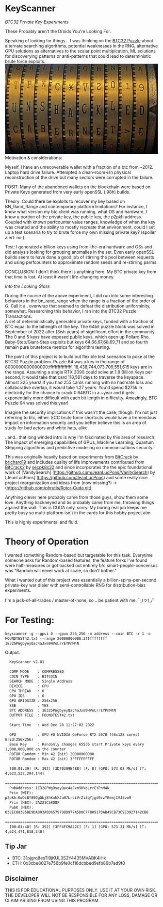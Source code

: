 # KeyScanner
_BTC32 Private Key Experiments_

These Probably aren't the Droids You're Looking For.

Speaking of looking for things... I was thinking on the [BTC32 Puzzle](https://privatekeys.pw/faq#puzzle) about alternate searching algorithms, potential weaknesses in the RNG, alternative GPU solutions as alternatives to the scalar point multiplcation, ML solutions for discoverying patterns or anti-patterns that could lead to deterministic brute force exploits.
![Screenshot](OldGrapesAndCodes.Jpg)
Motivation & considerations:

Myself, I have an unrecoverable wallet with a fraction of a btc from ~2012.  Laptop hard drive failure.  Attempted a clean-room-ish physical reconstruction of the drive but many sectors were corrupted in the failure.

POSIT:
Many of the abandoned wallets on the blockchain were based on Private Keys generated from very early openSSL (.98h) builds.

Theory:
Could there be exploits to recover my key based on BN_Rand_Range and contemporary platform limitations?  For instance, I know what version my btc client was running, what OS and hardware, I know a portion of the private key, the public key, the p2pkh address.  Coupled with known perfcounter value ranges, knowledge of when the key was created and the ability to mostly recreate that environment, could I set up a test scenaria to try to brute force my own missing private key?  (spoiler alert: no.)

Test:
I generated a billion keys using from-the-era hardware and OSs and did analysis looking for grouping anomalies in the set.   Even early openSSL         builds seem to have done a good job of stirring the pool between requests and using perfcounters to approximate random seeds and re-stirring parms.

CONCLUSION: I don't think there is anything here.  My BTC private key from that time is lost.  At least it wasn't life-changing money.

_Into the Looking Glass_

During the course of the above experiment, I did run into some interesting behaviors in the bn_rand_range when the range is a fraction of the order of G.  Call it a.. overwrap that seemed to defeat the distribution uniforminity, somewhat.  Researching this behavior, I ran into the BTC32 Puzzle Transactions.  
A set of deterministically generated private keys, funded with a fraction of BTC equal to the bitlength of the key.  The 64bit puzzle block was solved in September of 2022 after (3ish years) of significant effort in the community.  The 0 and 5 keys have exposed public keys, which open up Pollard Rho, Baby-Step/Giant-Step exploits but keys 64,66,67,68,69,71 and so fourth remain pure bruteforce metrics for algorithm testing.

The point of this project is to build out flexible test scenarios to poke at the BTC32 Puzzle problem.  Puzzle 64 was a key in the range of 8000000000000000:ffffffffffffffff.  18,438,744,073,709,551,615 keys are in the range. Assuming a single RTX 3090 could solve at 1.8 Billion Keys per second, it would take that card 118,561 days to traverse the keyspace.  Almost 325 years!  If you had 255 cards running with no hashrate loss and collaborative overlap, it would take 1.27 years.  You'd spend $275k in electricity for the chance to crack 0.64BTC in a ~year and it gets exponentially more difficult with each bit length in difficulty. Amazingly, BTC Puzzle 64 was solved this year!

Imagine the security implications if this wasn't the case, though.  I'm not just referring to btc, either.   ECC brute force shortcuts would have a tremendous impact on information security and you better believe this is an area of study for bad actors and white hats, alike.

..and.. that long winded intro is why I'm fascinated by this area of research:  The impact of emerging capabilities of GPUs, Machine Learning, Quantum Stepping algorithms and predictive modeling on communications security.

This was originally heavily based on experiments from [BitCrack](https://github.com/brichard19/BitCrack) by [brichard19](https://github.com/brichard19) and includes quality of life improvements contributed from [BitCrack2](https://github.com/secp8x32/BitCrack2) by [secpk8x32](https://github.com/secp8x32) 
and since incorporates the the epic foundational work of [VanitySearch] (https://github.com/JeanLucPons/VanitySearch) by [JeanLucPons] (https://github.com/JeanLucPons) and some really nice project reorganization and ideas from (now missing?) -> (https://github.com/phrutis/Rotor-Cuda.git)

Anything clever here probably came from those guys, show them some love.  Anything hackneyed and bs probably came from me, throwing things against the wall. This is CUDA only, sorry.  My boring real job keeps me pretty busy so multi-platform isn't in the cards for this hobby project atm.

This is highly experimental and fluid.

# Theory of Operation

I wanted something Random-based but targetable for this task.   Everytime someone asks for Random-based features, the feature forks I've found were half-measures or got backed out entirely b/c smart-people-concensus was "Random will never work at scale, so don't bother."

What I wanted out of this project was essentially a billion-spins-per-second private-key war dialer with semi-controllable RNG for distribution-bias experiments. 

I'm a jack-of-all-trades / master-of-none, so .. be patient with me. ¯\_(ツ)_/¯

# For Testing:  
```
keyscanner -g --gpui 0 --gpux 256,256 -m address --coin BTC -r 1 -o FOUNDTEST42.txt --range 20000000000:3ffffffffff 1E32GPWgDyeyQac4aJxm9HVoLrrEYPnM4N
```
Output:
```
  KeyScanner v2.01

  COMP MODE    : COMPRESSED
  COIN TYPE    : BITCOIN
  SEARCH MODE  : Single Address
  DEVICE       : GPU
  CPU THREAD   : 0
  GPU IDS      : 0
  GPU GRIDSIZE : 256x256
  SSE          : YES
  BTC ADDRESS  : 1E32GPWgDyeyQac4aJxm9HVoLrrEYPnM4N
  OUTPUT FILE  : FOUNDTEST42.txt

  Start Time   : Wed Dec 28 11:27:02 2022

  GPU          : GPU #0 NVIDIA GeForce RTX 3070 (46x128 cores) Grid(256x256)
  Base Key     : Randomly changes 65536 start Private keys every 1,000,000,000 on the counter
  ROTOR Random : Min 42 (bit) 20000000000
  ROTOR Random : Max 42 (bit) 3FFFFFFFFFF

  [00:01:39] [R: 392] [3D70309E4B8] [F: 0] [GPU: 573.08 Mk/s] [T: 4,623,532,294,144]
  =================================================================================
  PubAddress: 1E32GPWgDyeyQac4aJxm9HVoLrrEYPnM4N
  Priv (WIF): p2pkh:KwDiBf89QgGbjEhKnhXJuH7LrciVrZi3qYjgd9zzYEemjCVJ3vo9
  Priv (HEX): 2A221C58D8F
  PubK (HEX): 03EEC88385BE9DA803A0D6579798D977A5D0C7F80917DAB49CB73C9E3927142CB6
  =================================================================================
  [00:01:40] [R: 392] [3FF4FC9A22C] [F: 1] [GPU: 573.31 Mk/s] [T: 4,624,471,818,240]
```

## Tip Jar
- BTC: 31pjgrq8esTi9jKUL3S2Y4435MVABK4iHk
- ETH: 0x3cbe8027e756b9fe0cf18dcbbed9efb89b7ad9f0

## __Disclaimer__
THIS IS FOR EDUCATIONAL PURPOSES ONLY. USE IT AT YOUR OWN RISK. THE DEVELOPER WILL NOT BE RESPONSIBLE FOR ANY LOSS, DAMAGE OR CLAIM ARISING FROM USING THIS PROGRAM.
